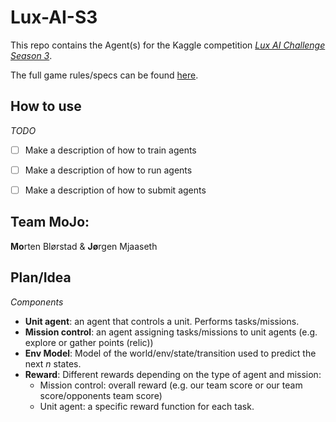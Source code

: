 # Lux-AI-S3
This repo contains the Agent(s) for the Kaggle competition [*Lux AI Challenge Season 3*](https://github.com/Lux-AI-Challenge/Lux-Design-S3/blob/main/kits/README.md).

The full game rules/specs can be found [here](https://github.com/Lux-AI-Challenge/Lux-Design-S3/blob/main/docs/specs.md).

## How to use

*TODO*
- [ ] Make a description of how to train agents 
- [ ] Make a description of how to run agents
- [ ] Make a description of how to submit agents 


## Team MoJo: 
**Mo**rten Blørstad & **Jø**rgen Mjaaseth

## Plan/Idea

*Components*
- **Unit agent**: an agent that controls a unit. Performs tasks/missions.  
- **Mission control**: an agent assigning tasks/missions to unit agents (e.g. explore or gather points (relic))
-  **Env Model**: Model of the world/env/state/transition used to predict the next $n$ states.
-  **Reward**: Different rewards depending on the  type of agent and mission:
    - Mission control: overall reward (e.g. our team score or our team score/opponents team score)
    - Unit agent: a specific reward function for each task. 




